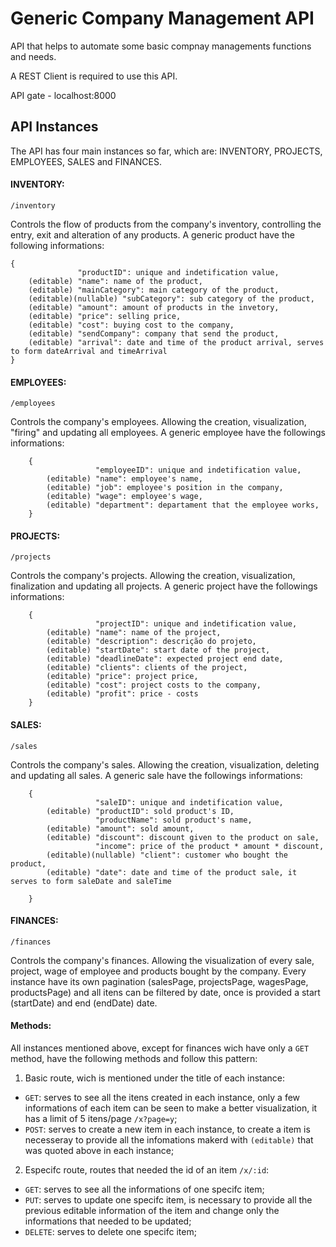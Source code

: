 # Generic Company Management API 
API that helps to automate some basic compnay managements functions and needs.

A REST Client is required to use this API.

API gate - localhost:8000

## API Instances
The API has four main instances so far, which are: INVENTORY, PROJECTS, EMPLOYEES, SALES and FINANCES.

#### INVENTORY:
`/inventory`

Controls the flow of products from the company's inventory, controlling the entry, exit and alteration of any products. A generic product have the following informations:
    
    {
                   "productID": unique and indetification value,
        (editable) "name": name of the product,
        (editable) "mainCategory": main category of the product,
        (editable)(nullable) "subCategory": sub category of the product,
        (editable) "amount": amount of products in the invetory,
        (editable) "price": selling price,
        (editable) "cost": buying cost to the company,
        (editable) "sendCompany": company that send the product,
        (editable) "arrival": date and time of the product arrival, serves to form dateArrival and timeArrival
    }
 
#### EMPLOYEES:
`/employees`

Controls the company's employees. Allowing the creation, visualization, "firing" and updating all employees. A generic employee have the followings informations:

        {
                       "employeeID": unique and indetification value,
            (editable) "name": employee's name,
            (editable) "job": employee's position in the company,
            (editable) "wage": employee's wage,
            (editable) "department": departament that the employee works, 
        }
        

#### PROJECTS:
`/projects`

Controls the company's projects. Allowing the creation, visualization, finalization and updating all projects. A generic project have the followings informations:

        {
                       "projectID": unique and indetification value,
            (editable) "name": name of the project,
            (editable) "description": descrição do projeto,
            (editable) "startDate": start date of the project, 
            (editable) "deadlineDate": expected project end date,
            (editable) "clients": clients of the project,
            (editable) "price": project price,
            (editable) "cost": project costs to the company,
            (editable) "profit": price - costs
        }
        
        
#### SALES:
`/sales`

Controls the company's sales. Allowing the creation, visualization, deleting and updating all sales. A generic sale have the followings informations:

        {
                       "saleID": unique and indetification value,
            (editable) "productID": sold product's ID,
                       "productName": sold product's name,
            (editable) "amount": sold amount,
            (editable) "discount": discount given to the product on sale,
                       "income": price of the product * amount * discount,
            (editable)(nullable) "client": customer who bought the product,
            (editable) "date": date and time of the product sale, it serves to form saleDate and saleTime
            
        }

#### FINANCES:
`/finances`

Controls the company's finances. Allowing the visualization of every sale, project, wage of employee and products bought by the company. Every instance have its own pagination (salesPage, projectsPage, wagesPage, productsPage) and all itens can be filtered by date, once is provided a start (startDate) and end (endDate) date.

#### Methods:

All instances mentioned above, except for finances wich have only a `GET` method, have the following methods and follow this pattern:

1. Basic route, wich is mentioned under the title of each instance:
 * `GET`: serves to see all the itens created in each instance, only a few informations of each item can be seen to make a better visualization, it has a limit of 5 itens/page `/x?page=y`;
 * `POST`: serves to create a new item in each instance, to create a item is necesseray to provide all the infomations makerd with `(editable)` that was quoted above in each instance;
 
 2. Especifc route, routes that needed the id of an item `/x/:id`:
  * `GET`: serves to see all the informations of one specifc item;
  * `PUT`: serves to update one specifc item, is necessary to provide all the previous editable information of the item and change only the informations that needed to be updated;
  * `DELETE`: serves to delete one specifc item;
